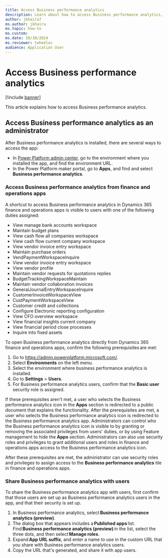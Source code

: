```yaml
---
title: Access Business performance analytics
description: Learn about how to access Business performance analytics, including an outline on how to share performance analytics with users.
author: jkhaira7
ms.author: jkhaira
ms.topic: how-to
ms.custom:
ms.date: 10/30/2024
ms.reviewer: twheeloc 
audience: Application User
---
```


# Access Business performance analytics

[!include [banner](../includes/banner.md)]

This article explains how to access Business performance analytics.

## Access Business performance analytics as an administrator

After Business performance analytics is installed, there are several ways to access the app:

- In [Power Platform admin center](https://admin.powerplatform.microsoft.com/), go to the environment where you installed the app, and find the environment URL.
- In the Power Platform maker portal, go to **Apps**, and find and select **Business performance analytics**.

### Access Business performance analytics from finance and operations apps

A shortcut to access Business performance analytics in Dynamics 365 finance and operations apps is visible to users with one of the following duties assigned:

- View manage bank accounts workspace
- Maintain budget plans
- View cash flow all companies workspace
- View cash flow current company workspace
- View vendor invoice entry workspace
- Maintain purchase orders
- VendPaymentWorkspaceInquire
- View vendor invoice entry workspace
- View vendor profile
- Maintain vendor requests for quotations replies
- BudgetTrackingWorkspaceMaintain
- Maintain vendor collaboration invoices
- GeneralJournalEntryWorkspaceInquire
- CustomerInvoiceWorkspaceView
- CustPaymentWorkspaceView
- Customer credit and collections
- Configure Electronic reporting configuration
- View CFO overview workspace
- View financial insights current company
- View financial period close processes
- Inquire into fixed assets

To open Business performance analytics directly from Dynamics 365 finance and operations apps, confirm the following prerequisites are met:

1. Go to <https://admin.powerplatform.microsoft.com/>.
2. Select **Environments** on the left menu.
2. Select the environment where business performance analytics is installed.
3. Go to **Settings** > **Users**.
4. For Business performance analytics users, confirm that the **Basic user** security role is assigned.

If these prerequisites aren't met, a user who selects the Business performance analytics icon in the **Apps** section is redirected to a public document that explains the functionality. After the prerequisites are met, a user who selects the Business performance analytics icon is redirected to the Business performance analytics app. Administrators can control who the Business performance analytics icon is visible to by granting or removing the associated privileges from users' duties, or by using Feature management to hide the **Apps** section. Administrators can also use security roles and privileges to grant additional users and roles in finance and operations apps access to the Business performance analytics icon.

After these prerequisites are met, the administrator can use security roles and privileges to assign access to the **Business performance analytics** tile in finance and operations apps.

### Share Business performance analytics with users

To share the Business performance analytics app with users, first confirm that those users are set up as Business performance analytics users in the app, and that their security is set up.

1. In Business performance analytics, select **Business performance analytics (preview)**.
2. The dialog box that appears includes a **Published apps** list. Find **Business performance analytics (preview)** in the list, select the three dots, and then select **Manage roles**.
3. Expand **App URL suffix**, and enter a name to use in the custom URL that you share with Business performance analytics users.
4. Copy the URL that's generated, and share it with app users.

